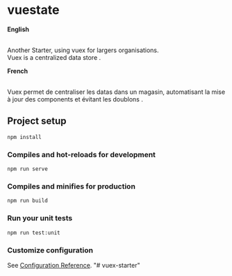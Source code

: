 # vuestate

<b>English</b><br><br>

Another Starter, using vuex for largers organisations.<br>
Vuex is a centralized data store .<br>

<b>French</b><br><br>

Vuex permet de centraliser les datas dans un magasin, automatisant la mise à jour des components et évitant les doublons .<br>


## Project setup
```
npm install
```

### Compiles and hot-reloads for development
```
npm run serve
```

### Compiles and minifies for production
```
npm run build
```

### Run your unit tests
```
npm run test:unit
```

### Customize configuration
See [Configuration Reference](https://cli.vuejs.org/config/).
"# vuex-starter" 
